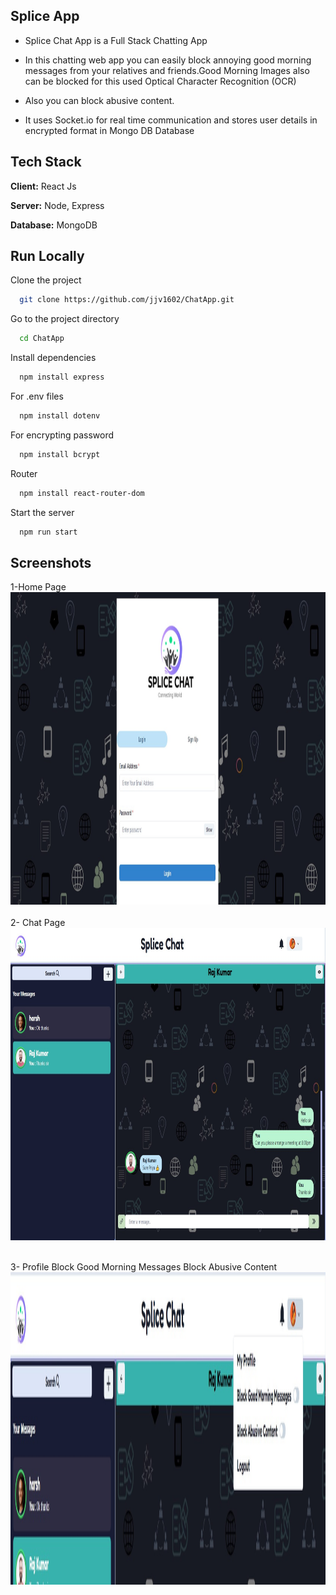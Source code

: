 
## Splice App

* Splice Chat App  is a Full Stack Chatting App

* In this chatting web app you can easily block annoying good morning messages from your relatives and friends.Good Morning Images also can be blocked for this used Optical Character Recognition (OCR)
* Also you can block abusive content.
* It uses Socket.io for real time communication and stores user details in encrypted format in Mongo DB Database

## Tech Stack

**Client:** React Js

**Server:** Node, Express

**Database:** MongoDB




## Run Locally

Clone the project

```bash
  git clone https://github.com/jjv1602/ChatApp.git
```

Go to the project directory

```bash
  cd ChatApp
```

Install dependencies

```bash
  npm install express
```
For .env files 
```bash
  npm install dotenv
```
For encrypting password
```bash
  npm install bcrypt
```

Router
```bash
  npm install react-router-dom
```
Start the server

```bash
  npm run start
```


## Screenshots

1-Home Page
   <img src="/Images/loginsignuppg.jpg"  width="100%" height="500">
   <br><br>
2- Chat Page
     <img src="/Images/chat1.jpg"  width="100%" height="500">
    <br><br>
    
 3- Profile Block Good Morning Messages Block Abusive Content
     <img src="/Images/profilepg2.jpg"  width="100%" height="500">
    <br><br>

